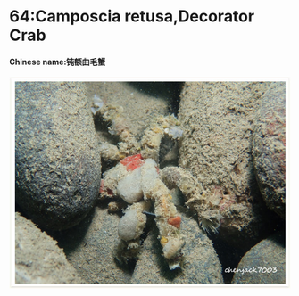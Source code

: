 # 64:Camposcia retusa,Decorator Crab

#### Chinese name:钝额曲毛蟹

![](../../.gitbook/assets/camposcia-retusa.jpg)

